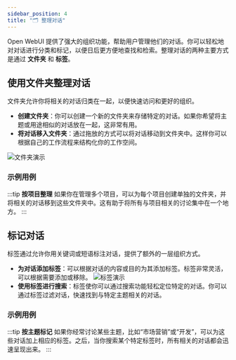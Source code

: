 ```yaml
---
sidebar_position: 4
title: "🗂️ 整理对话"
---
```


Open WebUI 提供了强大的组织功能，帮助用户管理他们的对话。你可以轻松地对对话进行分类和标记，以便日后更方便地查找和检索。整理对话的两种主要方式是通过 **文件夹** 和 **标签**。

## 使用文件夹整理对话

文件夹允许你将相关的对话归类在一起，以便快速访问和更好的组织。

- **创建文件夹**：你可以创建一个新的文件夹来存储特定的对话。如果你希望将主题或用途相似的对话放在一起，这非常有用。
- **将对话移入文件夹**：通过拖放的方式可以将对话移动到文件夹中。这样你可以根据自己的工作流程来结构化你的工作空间。

![文件夹演示](/img/folder-demo.gif)

### 示例用例

:::tip **按项目整理**
如果你在管理多个项目，可以为每个项目创建单独的文件夹，并将相关的对话移到这些文件夹中。这有助于将所有与项目相关的讨论集中在一个地方。
:::

## 标记对话

标签通过允许你用关键词或短语标注对话，提供了额外的一层组织方式。

- **为对话添加标签**：可以根据对话的内容或目的为其添加标签。标签非常灵活，可以根据需要添加或移除。
![标签演示](/img/tag-demo.gif)
- **使用标签进行搜索**：标签使你可以通过搜索功能轻松定位特定的对话。你可以通过标签过滤对话，快速找到与特定主题相关的对话。

### 示例用例

:::tip **按主题标记**
如果你经常讨论某些主题，比如“市场营销”或“开发”，可以为这些对话加上相应的标签。之后，当你搜索某个特定标签时，所有相关的对话都会迅速呈现出来。
:::
